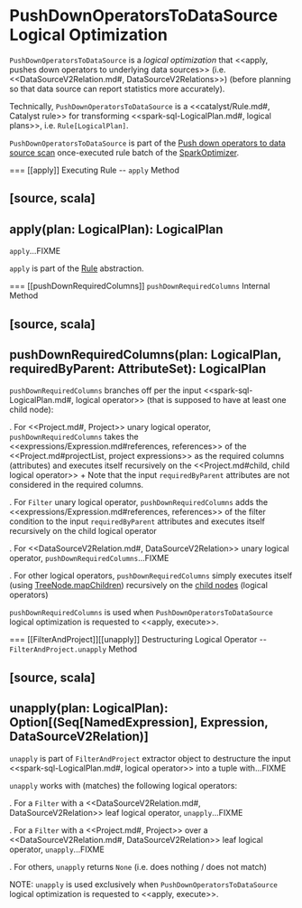 # PushDownOperatorsToDataSource Logical Optimization

`PushDownOperatorsToDataSource` is a *logical optimization* that <<apply, pushes down operators to underlying data sources>> (i.e. <<DataSourceV2Relation.md#, DataSourceV2Relations>>) (before planning so that data source can report statistics more accurately).

Technically, `PushDownOperatorsToDataSource` is a <<catalyst/Rule.md#, Catalyst rule>> for transforming <<spark-sql-LogicalPlan.md#, logical plans>>, i.e. `Rule[LogicalPlan]`.

`PushDownOperatorsToDataSource` is part of the [Push down operators to data source scan](../SparkOptimizer.md#PushDownOperatorsToDataSource) once-executed rule batch of the [SparkOptimizer](../SparkOptimizer.md).

=== [[apply]] Executing Rule -- `apply` Method

[source, scala]
----
apply(plan: LogicalPlan): LogicalPlan
----

`apply`...FIXME

`apply` is part of the [Rule](../catalyst/Rule.md#apply) abstraction.

=== [[pushDownRequiredColumns]] `pushDownRequiredColumns` Internal Method

[source, scala]
----
pushDownRequiredColumns(plan: LogicalPlan, requiredByParent: AttributeSet): LogicalPlan
----

`pushDownRequiredColumns` branches off per the input <<spark-sql-LogicalPlan.md#, logical operator>> (that is supposed to have at least one child node):

. For <<Project.md#, Project>> unary logical operator, `pushDownRequiredColumns` takes the <<expressions/Expression.md#references, references>> of the <<Project.md#projectList, project expressions>> as the required columns (attributes) and executes itself recursively on the <<Project.md#child, child logical operator>>
+
Note that the input `requiredByParent` attributes are not considered in the required columns.

. For `Filter` unary logical operator, `pushDownRequiredColumns` adds the <<expressions/Expression.md#references, references>> of the filter condition to the input `requiredByParent` attributes and executes itself recursively on the child logical operator

. For <<DataSourceV2Relation.md#, DataSourceV2Relation>> unary logical operator, `pushDownRequiredColumns`...FIXME

. For other logical operators, `pushDownRequiredColumns` simply executes itself (using [TreeNode.mapChildren](../catalyst/TreeNode.md#mapChildren)) recursively on the [child nodes](../catalyst/TreeNode.md#children) (logical operators)

`pushDownRequiredColumns` is used when `PushDownOperatorsToDataSource` logical optimization is requested to <<apply, execute>>.

=== [[FilterAndProject]][[unapply]] Destructuring Logical Operator -- `FilterAndProject.unapply` Method

[source, scala]
----
unapply(plan: LogicalPlan): Option[(Seq[NamedExpression], Expression, DataSourceV2Relation)]
----

`unapply` is part of `FilterAndProject` extractor object to destructure the input <<spark-sql-LogicalPlan.md#, logical operator>> into a tuple with...FIXME

`unapply` works with (matches) the following logical operators:

. For a `Filter` with a <<DataSourceV2Relation.md#, DataSourceV2Relation>> leaf logical operator, `unapply`...FIXME

. For a `Filter` with a <<Project.md#, Project>> over a <<DataSourceV2Relation.md#, DataSourceV2Relation>> leaf logical operator, `unapply`...FIXME

. For others, `unapply` returns `None` (i.e. does nothing / does not match)

NOTE: `unapply` is used exclusively when `PushDownOperatorsToDataSource` logical optimization is requested to <<apply, execute>>.
